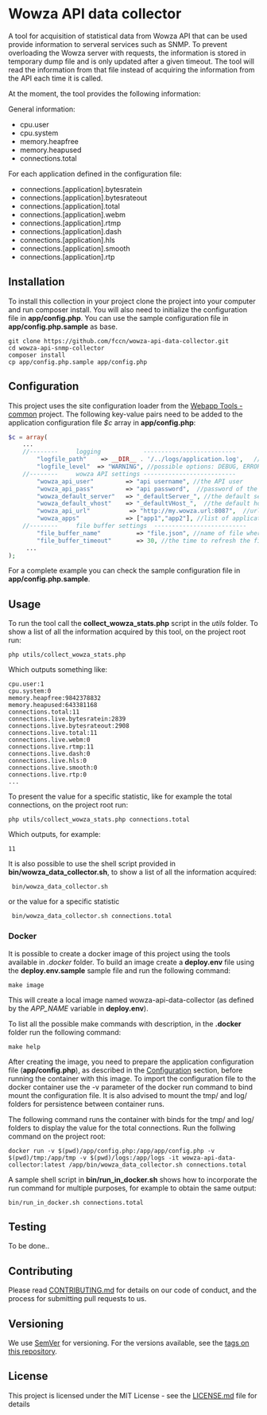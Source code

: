 # Wowza API data collector

A tool for acquisition of statistical data from Wowza API that can be used provide information to serveral services such as SNMP.
To prevent overloading the Wowza server with requests, the information is stored in temporary dump file and is only updated after a given timeout. The tool will read the information from that file instead of acquiring the information from the API each time it is called.

At the moment, the tool provides the following information:

General information:
- cpu.user
- cpu.system
- memory.heapfree
- memory.heapused
- connections.total

For each application defined in the configuration file:
- connections.[application].bytesratein
- connections.[application].bytesrateout
- connections.[application].total
- connections.[application].webm
- connections.[application].rtmp
- connections.[application].dash
- connections.[application].hls
- connections.[application].smooth
- connections.[application].rtp

## Installation

To install this collection in your project clone the project into your computer and run composer install. You will also need to initialize the configuration file in **app/config.php**. You can use the sample configuration file in **app/config.php.sample** as base.

```
git clone https://github.com/fccn/wowza-api-data-collector.git
cd wowza-api-snmp-collector
composer install
cp app/config.php.sample app/config.php
```

## Configuration

This project uses the site configuration loader from the [Webapp Tools - common](https://github.com/fccn/wt-common) project. The following key-value pairs need to be added to the application configuration file *$c* array in **app/config.php**:

```php
$c = array(
    ...
    //--------     logging            --------------------------
        "logfile_path"    => __DIR__ . '/../logs/application.log',   //path for application logs
        "logfile_level"  => "WARNING", //possible options: DEBUG, ERROR, INFO
    //--------     wowza API settings --------------------------
        "wowza_api_user"         => "api username", //the API user
        "wowza_api_pass"         => "api password",  //password of the API user
        "wowza_default_server"   => "_defaultServer_", //the default server name
        "wowza_default_vhost"    => "_defaultVHost_",  //the default host name
        "wowza_api_url"           => "http://my.wowza.url:8087",  //url to the wowza api with port number
        "wowza_apps"             => ["app1","app2"], //list of application instances to obtain statistics from
    //--------     file buffer settings  --------------------------
        "file_buffer_name"          => "file.json", //name of file where buffer data is written
        "file_buffer_timeout"       => 30, //the time to refresh the file, in seconds
     ...
);

```
For a complete example you can check the sample configuration file in **app/config.php.sample**.

## Usage

To run the tool call the **collect_wowza_stats.php** script in the *utils* folder. To show a list of all the information acquired by this tool, on the project root run:

```
php utils/collect_wowza_stats.php

```
Which outputs something like:
```
cpu.user:1
cpu.system:0
memory.heapfree:9842378832
memory.heapused:643381168
connections.total:11
connections.live.bytesratein:2839
connections.live.bytesrateout:2908
connections.live.total:11
connections.live.webm:0
connections.live.rtmp:11
connections.live.dash:0
connections.live.hls:0
connections.live.smooth:0
connections.live.rtp:0
...

```

To present the value for a specific statistic, like for example the total connections, on the project root run:
```
php utils/collect_wowza_stats.php connections.total

```
Which outputs, for example:
```
11

```
It is also possible to use the shell script provided in **bin/wowza_data_collector.sh**, to show a list of all the information acquired:
```
 bin/wowza_data_collector.sh
```
or the value for a specific statistic
```
 bin/wowza_data_collector.sh connections.total
```

### Docker

It is possible to create a docker image of this project using the tools available in *.docker* folder. To build an image create a **deploy.env** file using the **deploy.env.sample** sample file and run the following command:

```
make image

```

This will create a local image named wowza-api-data-collector (as defined by the *APP_NAME* variable in **deploy.env**).

To list all the possible make commands with description, in the **.docker** folder run the following command:
```
make help

```

After creating the image, you need to prepare the application configuration file (**app/config.php**), as described in the [Configuration](#Configuration) section, before running the container with this image. To import the configuration file to the docker container use the -v parameter of the docker run command to bind mount the configuration file. It is also advised to mount the tmp/ and log/ folders for persistence between container runs.

The following command runs the container with binds for the tmp/ and log/ folders to display the value for the total connections. Run the follwing command on the project root:

```
docker run -v $(pwd)/app/config.php:/app/app/config.php -v $(pwd)/tmp:/app/tmp -v $(pwd)/logs:/app/logs -it wowza-api-data-collector:latest /app/bin/wowza_data_collector.sh connections.total

```

A sample shell script in **bin/run_in_docker.sh** shows how to incorporate the run command for multiple purposes, for example to obtain the same output:
```
bin/run_in_docker.sh connections.total

```

## Testing

To be done..

## Contributing

Please read [CONTRIBUTING.md](CONTRIBUTING.md) for details on our code of conduct, and the process for submitting pull requests to us.

## Versioning

We use [SemVer](http://semver.org/) for versioning. For the versions available, see the [tags on this repository](https://github.com/fccn/wowza-api-data-collector/tags).

## License

This project is licensed under the MIT License - see the [LICENSE.md](LICENSE.md) file for details

